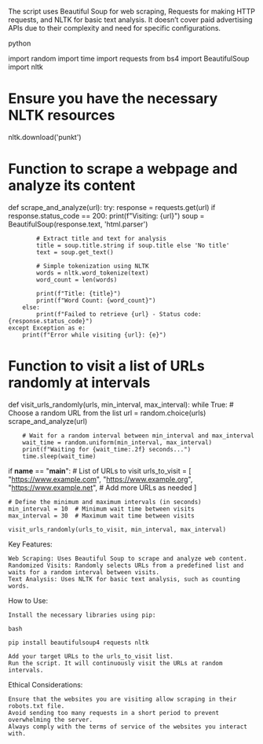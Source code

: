 The script uses Beautiful Soup for web scraping, Requests for making HTTP requests, and NLTK for basic text analysis. It doesn’t cover paid advertising APIs due to their complexity and need for specific configurations.

python

import random
import time
import requests
from bs4 import BeautifulSoup
import nltk

# Ensure you have the necessary NLTK resources
nltk.download('punkt')

# Function to scrape a webpage and analyze its content
def scrape_and_analyze(url):
    try:
        response = requests.get(url)
        if response.status_code == 200:
            print(f"Visiting: {url}")
            soup = BeautifulSoup(response.text, 'html.parser')
            
            # Extract title and text for analysis
            title = soup.title.string if soup.title else 'No title'
            text = soup.get_text()
            
            # Simple tokenization using NLTK
            words = nltk.word_tokenize(text)
            word_count = len(words)
            
            print(f"Title: {title}")
            print(f"Word Count: {word_count}")
        else:
            print(f"Failed to retrieve {url} - Status code: {response.status_code}")
    except Exception as e:
        print(f"Error while visiting {url}: {e}")

# Function to visit a list of URLs randomly at intervals
def visit_urls_randomly(urls, min_interval, max_interval):
    while True:
        # Choose a random URL from the list
        url = random.choice(urls)
        scrape_and_analyze(url)
        
        # Wait for a random interval between min_interval and max_interval
        wait_time = random.uniform(min_interval, max_interval)
        print(f"Waiting for {wait_time:.2f} seconds...")
        time.sleep(wait_time)

if __name__ == "__main__":
    # List of URLs to visit
    urls_to_visit = [
        "https://www.example.com",
        "https://www.example.org",
        "https://www.example.net",
        # Add more URLs as needed
    ]
    
    # Define the minimum and maximum intervals (in seconds)
    min_interval = 10  # Minimum wait time between visits
    max_interval = 30  # Maximum wait time between visits

    visit_urls_randomly(urls_to_visit, min_interval, max_interval)

Key Features:

    Web Scraping: Uses Beautiful Soup to scrape and analyze web content.
    Randomized Visits: Randomly selects URLs from a predefined list and waits for a random interval between visits.
    Text Analysis: Uses NLTK for basic text analysis, such as counting words.

How to Use:

    Install the necessary libraries using pip:

    bash

    pip install beautifulsoup4 requests nltk

    Add your target URLs to the urls_to_visit list.
    Run the script. It will continuously visit the URLs at random intervals.

Ethical Considerations:

    Ensure that the websites you are visiting allow scraping in their robots.txt file.
    Avoid sending too many requests in a short period to prevent overwhelming the server.
    Always comply with the terms of service of the websites you interact with.

